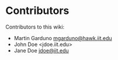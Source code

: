 # Contributors

Contributors to this wiki:

- Martin Garduno <mgarduno@hawk.iit.edu> 
- John Doe <jdoe.iit.edu>
- Jane Doe <jdoe@iit.edu>
